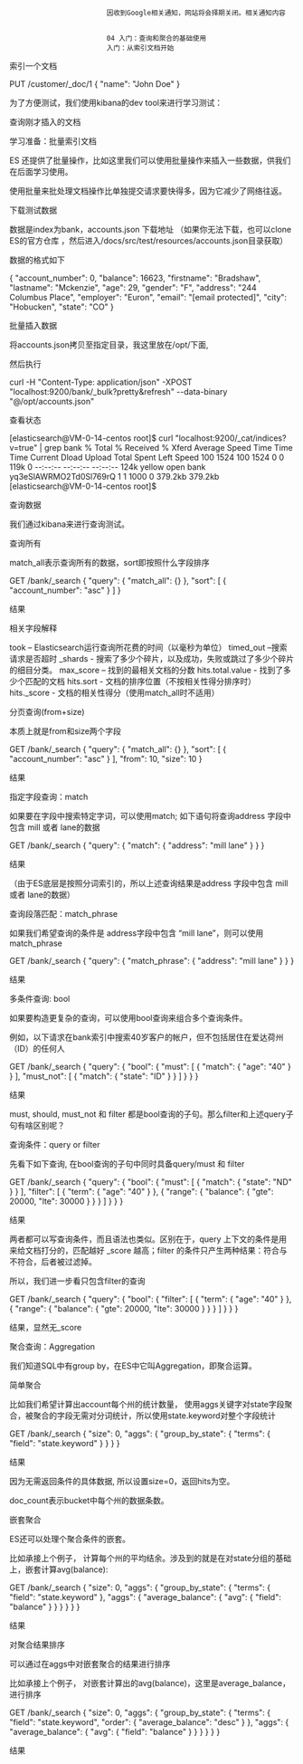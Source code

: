
                            
                            因收到Google相关通知，网站将会择期关闭。相关通知内容
                            
                            
                            04 入门：查询和聚合的基础使用
                            入门：从索引文档开始


索引一个文档


PUT /customer/_doc/1
{
  "name": "John Doe"
}


为了方便测试，我们使用kibana的dev tool来进行学习测试：



查询刚才插入的文档



学习准备：批量索引文档


ES 还提供了批量操作，比如这里我们可以使用批量操作来插入一些数据，供我们在后面学习使用。


使用批量来批处理文档操作比单独提交请求要快得多，因为它减少了网络往返。


下载测试数据


数据是index为bank，accounts.json 下载地址 （如果你无法下载，也可以clone ES的官方仓库 ，然后进入/docs/src/test/resources/accounts.json目录获取）

数据的格式如下

{
  "account_number": 0,
  "balance": 16623,
  "firstname": "Bradshaw",
  "lastname": "Mckenzie",
  "age": 29,
  "gender": "F",
  "address": "244 Columbus Place",
  "employer": "Euron",
  "email": "[email protected]",
  "city": "Hobucken",
  "state": "CO"
}



批量插入数据


将accounts.json拷贝至指定目录，我这里放在/opt/下面,

然后执行

curl -H "Content-Type: application/json" -XPOST "localhost:9200/bank/_bulk?pretty&refresh" --data-binary "@/opt/accounts.json"



查看状态


[elasticsearch@VM-0-14-centos root]$ curl "localhost:9200/_cat/indices?v=true" | grep bank
  % Total    % Received % Xferd  Average Speed   Time    Time     Time  Current
                                 Dload  Upload   Total   Spent    Left  Speed
100  1524  100  1524    0     0   119k      0 --:--:-- --:--:-- --:--:--  124k
yellow open   bank                            yq3eSlAWRMO2Td0Sl769rQ   1   1       1000            0    379.2kb        379.2kb
[elasticsearch@VM-0-14-centos root]$


查询数据


我们通过kibana来进行查询测试。


查询所有

match_all表示查询所有的数据，sort即按照什么字段排序

GET /bank/_search
{
  "query": { "match_all": {} },
  "sort": [
    { "account_number": "asc" }
  ]
}


结果



相关字段解释


took – Elasticsearch运行查询所花费的时间（以毫秒为单位）
timed_out –搜索请求是否超时
_shards - 搜索了多少个碎片，以及成功，失败或跳过了多少个碎片的细目分类。
max_score – 找到的最相关文档的分数
hits.total.value - 找到了多少个匹配的文档
hits.sort - 文档的排序位置（不按相关性得分排序时）
hits._score - 文档的相关性得分（使用match_all时不适用）


分页查询(from+size)

本质上就是from和size两个字段

GET /bank/_search
{
  "query": { "match_all": {} },
  "sort": [
    { "account_number": "asc" }
  ],
  "from": 10,
  "size": 10
}


结果



指定字段查询：match

如果要在字段中搜索特定字词，可以使用match; 如下语句将查询address 字段中包含 mill 或者 lane的数据

GET /bank/_search
{
  "query": { "match": { "address": "mill lane" } }
}


结果



（由于ES底层是按照分词索引的，所以上述查询结果是address 字段中包含 mill 或者 lane的数据）

查询段落匹配：match_phrase

如果我们希望查询的条件是 address字段中包含 “mill lane”，则可以使用match_phrase

GET /bank/_search
{
  "query": { "match_phrase": { "address": "mill lane" } }
}


结果



多条件查询: bool

如果要构造更复杂的查询，可以使用bool查询来组合多个查询条件。

例如，以下请求在bank索引中搜索40岁客户的帐户，但不包括居住在爱达荷州（ID）的任何人

GET /bank/_search
{
  "query": {
    "bool": {
      "must": [
        { "match": { "age": "40" } }
      ],
      "must_not": [
        { "match": { "state": "ID" } }
      ]
    }
  }
}


结果



must, should, must_not 和 filter 都是bool查询的子句。那么filter和上述query子句有啥区别呢？

查询条件：query or filter

先看下如下查询, 在bool查询的子句中同时具备query/must 和 filter

GET /bank/_search
{
  "query": {
    "bool": {
      "must": [
        {
          "match": {
            "state": "ND"
          }
        }
      ],
      "filter": [
        {
          "term": {
            "age": "40"
          }
        },
        {
          "range": {
            "balance": {
              "gte": 20000,
              "lte": 30000
            }
          }
        }
      ]
    }
  }
}


结果



两者都可以写查询条件，而且语法也类似。区别在于，query 上下文的条件是用来给文档打分的，匹配越好 _score 越高；filter 的条件只产生两种结果：符合与不符合，后者被过滤掉。

所以，我们进一步看只包含filter的查询

GET /bank/_search
{
  "query": {
    "bool": {
      "filter": [
        {
          "term": {
            "age": "40"
          }
        },
        {
          "range": {
            "balance": {
              "gte": 20000,
              "lte": 30000
            }
          }
        }
      ]
    }
  }
}


结果，显然无_score



聚合查询：Aggregation


我们知道SQL中有group by，在ES中它叫Aggregation，即聚合运算。


简单聚合

比如我们希望计算出account每个州的统计数量， 使用aggs关键字对state字段聚合，被聚合的字段无需对分词统计，所以使用state.keyword对整个字段统计

GET /bank/_search
{
  "size": 0,
  "aggs": {
    "group_by_state": {
      "terms": {
        "field": "state.keyword"
      }
    }
  }
}


结果



因为无需返回条件的具体数据, 所以设置size=0，返回hits为空。

doc_count表示bucket中每个州的数据条数。

嵌套聚合

ES还可以处理个聚合条件的嵌套。

比如承接上个例子， 计算每个州的平均结余。涉及到的就是在对state分组的基础上，嵌套计算avg(balance):

GET /bank/_search
{
  "size": 0,
  "aggs": {
    "group_by_state": {
      "terms": {
        "field": "state.keyword"
      },
      "aggs": {
        "average_balance": {
          "avg": {
            "field": "balance"
          }
        }
      }
    }
  }
}


结果



对聚合结果排序

可以通过在aggs中对嵌套聚合的结果进行排序

比如承接上个例子， 对嵌套计算出的avg(balance)，这里是average_balance，进行排序

GET /bank/_search
{
  "size": 0,
  "aggs": {
    "group_by_state": {
      "terms": {
        "field": "state.keyword",
        "order": {
          "average_balance": "desc"
        }
      },
      "aggs": {
        "average_balance": {
          "avg": {
            "field": "balance"
          }
        }
      }
    }
  }
}


结果



                        
                        
                            